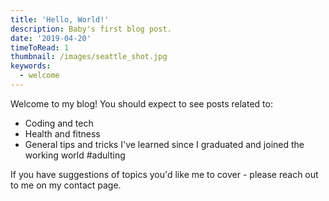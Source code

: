 ```yaml
---
title: 'Hello, World!'
description: Baby's first blog post.
date: '2019-04-20'
timeToRead: 1
thumbnail: /images/seattle_shot.jpg
keywords:
  - welcome
---
```


Welcome to my blog! You should expect to see posts related to:

- Coding and tech
- Health and fitness
- General tips and tricks I've learned since I graduated and joined the working world #adulting

If you have suggestions of topics you'd like me to cover - please reach out to me on my contact page.
